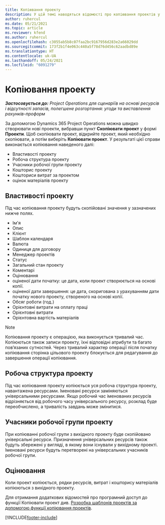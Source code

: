 ```yaml
---
title: Копіювання проекту
description: У цій темі наводяться відомості про копіювання проектів у Dynamics 365 Project Operations.
author: ruhercul
ms.date: 05/21/2021
ms.topic: article
ms.reviewer: kfend
ms.author: ruhercul
ms.openlocfilehash: c3055ab5b8c07faa2bc9167956d283e2a66029dd
ms.sourcegitcommit: 173f2b1f4e063c440a5f78d76d456c62aadbd89e
ms.translationtype: HT
ms.contentlocale: uk-UA
ms.lasthandoff: 05/24/2021
ms.locfileid: "6091279"
---
```

# <a name="copy-a-project"></a>Копіювання проекту

_**Застосовується до:** Project Operations для сценаріїв на основі ресурсів і відсутності запасів, полегшене розгортання: угоди та виставлення рахунків-проформ_

За допомогою Dynamics 365 Project Operations можна швидко створювати нові проекти, вибравши пункт **Скопіювати проект** у формі **Проекти**. Щоб скопіювати проект, відкрийте проект, який необхідно скопіювати, а потім виберіть **Копіювати проект**. У результаті цієї справи виконається копіювання наведеного далі:

- Властивості проекту 
- Робоча структура проекту
- Учасники робочої групи проекту
- Кошторис проекту
- Кошториси витрат за проектом
- оцінок матеріалів проекту

## <a name="project-properties"></a>Властивості проекту

Під час копіювання проекту будуть скопійовані значення у зазначених нижче полях.

- Ім'я
- Опис
- Клієнт
- Шаблон календаря
- Валюта
- Одиниця для договору
- Менеджер проектів
- Статус
- Загальний стан проекту
- Коментарі
- Оцінювання
- оціненої дати початку: це дата, коли проект створюється на основі копії.
- оціненої дати завершення: це дата, скоригована з урахуванням дати початку нового проекту, створеного на основі копії.
- Обсяг роботи (год.)
- Орієнтовні витрати на оплату праці
- Орієнтовні витрати
- Орієнтовна вартість матеріалів

> [!NOTE]
> Копіювання проекту є операцією, яка виконується тривалий час. Копіюються також записи проекту, їхні відповідні атрибути та багато пов’язаних сутностей. Через тривалий характер операції після початку копіювання сторінка цільового проекту блокується для редагування до завершення операції копіювання.

## <a name="work-breakdown-structure"></a>Робоча структура проекту

Під час копіювання проекту копіюється уся робоча структура проекту, навантажена ресурсами. Іменовані ресурси заміняються універсальними ресурсами. Якщо робочий час іменованих ресурсів відрізняється від робочого часу універсального ресурсу, розклад буде переобчислено, а тривалість завдань може змінитися.

## <a name="project-team-members"></a>Учасники робочої групи проекту

При копіюванні робочої групи з вихідного проекту буде скопійовано універсальні ресурси. Призначення універсальних ресурсів також будуть збережені у вигляді, в якому вони існували у вихідному проекті. Іменовані ресурси будуть перетворені на універсальних учасників робочої групи.

## <a name="estimates"></a>Оцінювання

Коли проект копіюється, рядки ресурсів, витрат і кошторису матеріалів копіюються з вихідного проекту. 

Для отримання додаткових відомостей про програмний доступ до функції Копіювати проект див. [Розробка шаблонів проектів за допомогою функції копіювання проектів](dev-copy-project.md).


[!INCLUDE[footer-include](../includes/footer-banner.md)]
